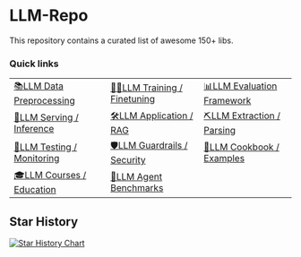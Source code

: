 # LLM-Repo
This repository contains a curated list of awesome 150+ libs.

### Quick links
||||
|---|---|---|
| [📚LLM Data Preprocessing](#llm-data-preprocessing) | [🏋️‍♂️LLM Training / Finetuning](#llm-training--finetuning) | [📊LLM Evaluation Framework](#llm-evaluation-framework) |
| [🚀LLM Serving / Inference](#llm-serving--inference) | [🛠️LLM Application / RAG](#llm-application--rag) | [⛏️LLM Extraction / Parsing](#llm-extraction--parsing) |
| [🧐LLM Testing / Monitoring](#llm-testing--monitoring) | [🛡️LLM Guardrails / Security](#llm-guardrails--security) | [🍳LLM Cookbook / Examples](#llm-cookbook--examples) |
| [🎓LLM Courses / Education](#llm-courses--education) | [🤖LLM Agent Benchmarks](#llm-agent-benchmarks) |


## Star History
[![Star History Chart](https://api.star-history.com/svg?repos=krishnlp007/LLM-Repo&type=Date)](https://star-history.com/#)
